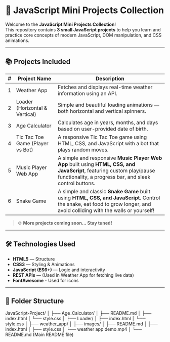 # 🚀 JavaScript Mini Projects Collection

Welcome to the **JavaScript Mini Projects Collection**!  
This repository contains **3 small JavaScript projects** to help you learn and practice core concepts of modern JavaScript, DOM manipulation, and CSS animations.

---

## 📚 Projects Included

| #  | Project Name                      | Description                                                | 
|----|-----------------------------------|------------------------------------------------------------|
| 1  | Weather App                       | Fetches and displays real-time weather information using an API. | 
| 2  | Loader (Horizontal & Vertical)    | Simple and beautiful loading animations — both horizontal and vertical spinners. | 
| 3  | Age Calculator                    | Calculates age in years, months, and days based on user-provided date of birth. | 
| 4  | Tic Tac Toe Game (Player vs Bot)  | A responsive Tic Tac Toe game using HTML, CSS, and JavaScript with a bot that plays random moves.|
| 5  | Music Player Web App              | A simple and responsive **Music Player Web App** built using **HTML, CSS, and JavaScript**, featuring custom play/pause functionality, a progress bar, and sleek control buttons.|
| 6  | Snake Game                   | A simple and classic **Snake Game** built using **HTML, CSS, and JavaScript.** Control the snake, eat food to grow longer, and avoid colliding with the walls or yourself!|

> ⚙️ **More projects coming soon... Stay tuned!**

---

## 🛠️ Technologies Used

- **HTML5** — Structure
- **CSS3** — Styling & Animations
- **JavaScript (ES6+)** — Logic and interactivity
- **REST APIs** — (Used in Weather App for fetching live data)
- **FontAwesome** - Used for icons

---

## 📂 Folder Structure
JavaScript-Project/ │ ├── Age_Calculator/ │ ├── README.md │ ├── index.html │ └── style.css │ ├── Loader/ │ ├── index.html │ └── style.css │ ├── weather_app/ │ ├── images/ │ ├── README.md │ ├── index.html │ ├── style.css │ └── weather app demo.mp4 │ └── README.md (Main README file)
